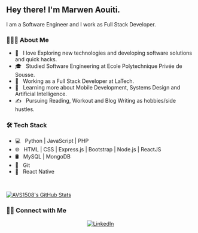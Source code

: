<h2> Hey there! I'm Marwen Aouiti.</h2>
I am a Software Engineer and I work as Full Stack Developer.

<h3> 👨🏻‍💻 About Me </h3>

- 🤔 &nbsp; I love Exploring new technologies and developing software solutions and quick hacks.
- 🎓 &nbsp; Studied Software Engineering at Ecole Polytechnique Privée de Sousse.
- 💼 &nbsp; Working as a Full Stack Developer at LaTech.
- 🌱 &nbsp; Learning more about Mobile Development, Systems Design and Artificial Intelligence.
- ✍️ &nbsp; Pursuing Reading, Workout and Blog Writing as hobbies/side hustles.

<h3>🛠 Tech Stack</h3>

- 💻 &nbsp; Python | JavaScript | PHP
- 🌐 &nbsp; HTML | CSS | Express.js | Bootstrap | Node.js | ReactJS
- 🛢 &nbsp; MySQL | MongoDB
- 🔧 &nbsp; Git
- 📳 &nbsp; React Native

<br/>

[![AVS1508's GitHub Stats](https://github-readme-stats.vercel.app/api?username=MarwenAouiti&show_icons=true)](https://github.com/MarwenAouiti)

<h3> 🤝🏻 Connect with Me </h3>

<p align="center">
<a href="https://www.linkedin.com/in/marwen-aouiti/">
  <img alt="LinkedIn" src="https://img.shields.io/badge/LinkedIn-Marwen%20Aouiti-blue?style=flat-square&logo=linkedin"></a>
</p>
